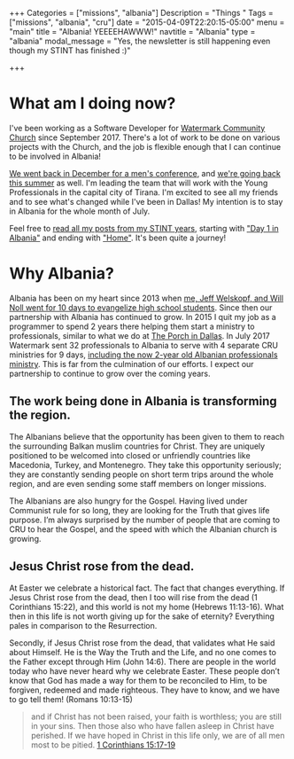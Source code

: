+++
Categories = ["missions", "albania"]
Description = "Things "
Tags = ["missions", "albania", "cru"]
date = "2015-04-09T22:20:15-05:00"
menu = "main"
title = "Albania!  YEEEEHAWWW!"
navtitle = "Albania"
type = "albania"
modal_message = "Yes, the newsletter is still happening even though my STINT has finished :)"

+++

# What am I doing now?

I've been working as a Software Developer for [Watermark Community Church](https://www.watermark.org) since September 2017.  There's a lot of work to be done on various
projects with the Church, and the job is flexible enough that I can continue to be involved in Albania!

[We went back in December for a men's conference](/post/2017/12_mens_retreat/), and [we're going back this summer](http://www.teamalbania.org/2018) as well.  I'm leading
the team that will work with the Young Professionals in the capital city of Tirana.  I'm excited to see all my friends and to see what's changed while I've been in Dallas!
My intention is to stay in Albania for the whole month of July.

Feel free to [read all my posts from my STINT years](/post/), starting with ["Day 1 in Albania"](/post/2015/09_day-1-in-albania/) and ending with ["Home"](/post/2017/07_home/).  It's been quite a journey!

# Why Albania?

Albania has been on my heart since 2013 when [me, Jeff Welskopf, and Will Noll went for 10 days to evangelize high school students](/albania/2013/).  Since then our partnership with Albania has continued to grow.  In 2015 I quit my job as a programmer to spend 2 years there helping them start a ministry to professionals, similar to what we do at [The Porch in Dallas](http://www.theporchdallas.com).  In July 2017 Watermark sent 32 professionals to Albania to serve with 4 separate CRU ministries for 9 days, [including the now 2-year old Albanian professionals ministry](/albania/2017/).  This is far from the culmination of our efforts.  I expect our partnership to continue to grow over the coming years.

## The work being done in Albania is transforming the region.

The Albanians believe that the opportunity has been given to them to reach the surrounding Balkan muslim countries for Christ.  They are uniquely positioned to be welcomed into closed or unfriendly countries like Macedonia, Turkey, and Montenegro.  They take this opportunity seriously; they are constantly sending people on short term trips around the whole region, and are even sending some staff members on longer missions.

The Albanians are also hungry for the Gospel.  Having lived under Communist rule for so long, they are looking for the Truth that gives life purpose.  I’m always surprised by the number of people that are coming to CRU to hear the Gospel, and the speed with which the Albanian church is growing.

## Jesus Christ rose from the dead.

At Easter we celebrate a historical fact.  The fact that changes everything.  If Jesus Christ rose from the dead, then I too will rise from the dead (1 Corinthians 15:22), and this world is not my home (Hebrews 11:13-16).  What then in this life is not worth giving up for the sake of eternity?  Everything pales in comparison to the Resurrection.  

Secondly, if Jesus Christ rose from the dead, that validates what He said about Himself.  He is the Way the Truth and the Life, and no one comes to the Father except through Him (John 14:6).  There are people in the world today who have never heard why we celebrate Easter.  These people don’t know that God has made a way for them to be reconciled to Him, to be forgiven, redeemed and made righteous.  They have to know, and we have to go tell them! (Romans 10:13-15)  

> and if Christ has not been raised, your faith is worthless; you are still in your sins. Then those also who have fallen asleep in Christ have perished. If we have hoped in Christ in this life only, we are of all men most to be pitied.  [1 Corinthians 15:17-19](https://www.biblegateway.com/passage/?search=1+Corinthians+15)